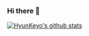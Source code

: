 ### Hi there 👋

[![HyunKeyo's github stats](https://github-readme-stats.vercel.app/api?username=ctuenmuk&count_private=true&show_icons=true&theme=tokyonight)](https://github.com/ctuenmuk/github-readme-stats)
<!--
**HyunKeyo/HyunKeyo** is a ✨ _special_ ✨ repository because its `README.md` (this file) appears on your GitHub profile.

Here are some ideas to get you started:

- 🔭 I’m currently working on ...
- 🌱 I’m currently learning ...
- 👯 I’m looking to collaborate on ...
- 🤔 I’m looking for help with ...
- 💬 Ask me about ...
- 📫 How to reach me: ...
- 😄 Pronouns: ...
- ⚡ Fun fact: ...
-->
